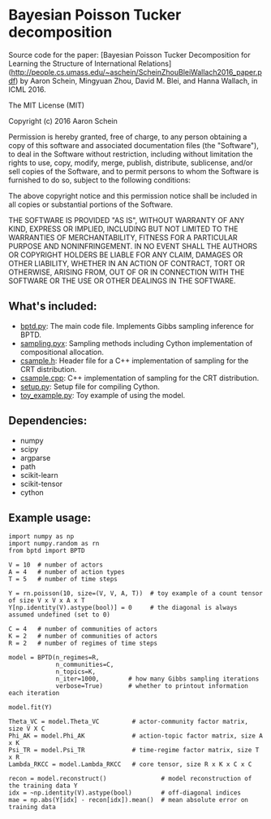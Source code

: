 # Bayesian Poisson Tucker decomposition
Source code for the paper: [Bayesian Poisson Tucker Decomposition for Learning the Structure of International Relations] (http://people.cs.umass.edu/~aschein/ScheinZhouBleiWallach2016_paper.pdf) by Aaron Schein, Mingyuan Zhou, David M. Blei, and Hanna Wallach, in ICML 2016.

The MIT License (MIT)

Copyright (c) 2016 Aaron Schein

Permission is hereby granted, free of charge, to any person obtaining a copy
of this software and associated documentation files (the "Software"), to deal
in the Software without restriction, including without limitation the rights
to use, copy, modify, merge, publish, distribute, sublicense, and/or sell
copies of the Software, and to permit persons to whom the Software is
furnished to do so, subject to the following conditions:

The above copyright notice and this permission notice shall be included in all
copies or substantial portions of the Software.

THE SOFTWARE IS PROVIDED "AS IS", WITHOUT WARRANTY OF ANY KIND, EXPRESS OR
IMPLIED, INCLUDING BUT NOT LIMITED TO THE WARRANTIES OF MERCHANTABILITY,
FITNESS FOR A PARTICULAR PURPOSE AND NONINFRINGEMENT. IN NO EVENT SHALL THE
AUTHORS OR COPYRIGHT HOLDERS BE LIABLE FOR ANY CLAIM, DAMAGES OR OTHER
LIABILITY, WHETHER IN AN ACTION OF CONTRACT, TORT OR OTHERWISE, ARISING FROM,
OUT OF OR IN CONNECTION WITH THE SOFTWARE OR THE USE OR OTHER DEALINGS IN THE
SOFTWARE.

## What's included:

* [bptd.py](https://github.com/aschein/bptd/blob/master/code/bptd.py): The main code file.  Implements Gibbs sampling inference for BPTD.
* [sampling.pyx](https://github.com/aschein/bptd/blob/master/code/sampling.pyx): Sampling methods including Cython implementation of compositional allocation.
* [csample.h](https://github.com/aschein/bptd/blob/master/code/csample.cpp): Header file for a C++ implementation of sampling for the CRT distribution.
* [csample.cpp](https://github.com/aschein/bptd/blob/master/code/csample.cpp): C++ implementation of sampling for the CRT distribution.
* [setup.py](https://github.com/aschein/bptd/blob/master/code/setup.py): Setup file for compiling Cython.
* [toy_example.py](https://github.com/aschein/bptd/blob/master/code/toy_example.py): Toy example of using the model.

## Dependencies:

* numpy
* scipy
* argparse
* path
* scikit-learn
* scikit-tensor
* cython

## Example usage:
```
import numpy as np
import numpy.random as rn
from bptd import BPTD

V = 10  # number of actors
A = 4   # number of action types
T = 5   # number of time steps

Y = rn.poisson(10, size=(V, V, A, T))  # toy example of a count tensor of size V x V x A x T
Y[np.identity(V).astype(bool)] = 0     # the diagonal is always assumed undefined (set to 0)

C = 4   # number of communities of actors
K = 2   # number of communities of actors
R = 2   # number of regimes of time steps

model = BPTD(n_regimes=R,
             n_communities=C,
             n_topics=K,
             n_iter=1000,        # how many Gibbs sampling iterations
             verbose=True)       # whether to printout information each iteration

model.fit(Y)

Theta_VC = model.Theta_VC         # actor-community factor matrix, size V X C
Phi_AK = model.Phi_AK             # action-topic factor matrix, size A x K
Psi_TR = model.Psi_TR             # time-regime factor matrix, size T x R
Lambda_RKCC = model.Lambda_RKCC   # core tensor, size R x K x C x C

recon = model.reconstruct()               # model reconstruction of the training data Y
idx = ~np.identity(V).astype(bool)        # off-diagonal indices
mae = np.abs(Y[idx] - recon[idx]).mean()  # mean absolute error on training data


